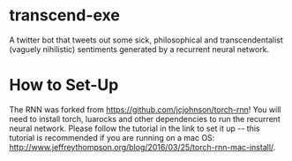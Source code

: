# transcend-exe
A twitter bot that tweets out some sick, philosophical and transcendentalist (vaguely nihilistic) sentiments generated by a recurrent neural network. 

# How to Set-Up
The RNN was forked from https://github.com/jcjohnson/torch-rnn! You will need to install torch, luarocks and other dependencies to run the recurrent neural network. Please follow the tutorial in the link to set it up -- this tutorial is recommended if you are running on a mac OS: http://www.jeffreythompson.org/blog/2016/03/25/torch-rnn-mac-install/. 
